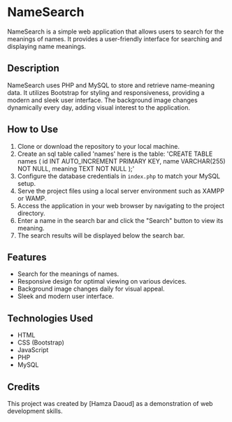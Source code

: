 # NameSearch

NameSearch is a simple web application that allows users to search for the meanings of names. It provides a user-friendly interface for searching and displaying name meanings.

## Description

NameSearch uses PHP and MySQL to store and retrieve name-meaning data. It utilizes Bootstrap for styling and responsiveness, providing a modern and sleek user interface. The background image changes dynamically every day, adding visual interest to the application.

## How to Use

1. Clone or download the repository to your local machine.
2. Create an sql table called 'names' here is the table: 'CREATE TABLE names (
    id INT AUTO_INCREMENT PRIMARY KEY,
    name VARCHAR(255) NOT NULL,
    meaning TEXT NOT NULL
);'
3. Configure the database credentials in `index.php` to match your MySQL setup.
4. Serve the project files using a local server environment such as XAMPP or WAMP.
5. Access the application in your web browser by navigating to the project directory.
6. Enter a name in the search bar and click the "Search" button to view its meaning.
7. The search results will be displayed below the search bar.

## Features

- Search for the meanings of names.
- Responsive design for optimal viewing on various devices.
- Background image changes daily for visual appeal.
- Sleek and modern user interface.

## Technologies Used

- HTML
- CSS (Bootstrap)
- JavaScript
- PHP
- MySQL

## Credits

This project was created by [Hamza Daoud] as a demonstration of web development skills.

